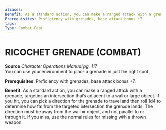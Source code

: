 ```yaml
---
aliases: 
Benefit: As a standard action, you can make a ranged attack with a grenade, targeting an intersection that’s adjacent to a wall or large object. If you hit, you can pick a direction for the grenade to travel and then roll 1d4 to determine how far from the targeted intersection the grenade lands. The direction must be away from the wall or object, and not parallel to or through it. If you miss, use the normal rules for missing with a thrown weapon.
Prerequisites: Proficiency with grenades, base attack bonus +7.
tags: 
Type: Combat Feat
---
```

# RICOCHET GRENADE (COMBAT)
**Source** _Character Operations Manual pg. 117_  
You can use your environment to place a grenade in just the right spot.

**Prerequisites**: Proficiency with grenades, base attack bonus +7.

**Benefit**: As a standard action, you can make a ranged attack with a grenade, targeting an intersection that’s adjacent to a wall or large object. If you hit, you can pick a direction for the grenade to travel and then roll 1d4 to determine how far from the targeted intersection the grenade lands. The direction must be away from the wall or object, and not parallel to or through it. If you miss, use the normal rules for missing with a thrown weapon.